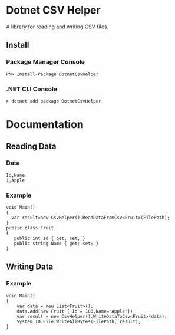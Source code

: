 # Dotnet CSV Helper
A library for reading and writing CSV files.

## Install

### Package Manager Console

```
PM> Install-Package DotnetCsvHelper
```

### .NET CLI Console

```
> dotnet add package DotnetCsvHelper
```
# Documentation

## Reading Data

### Data

```
Id,Name
1,Apple
```
### Example

```
void Main()
{
  var result=new CsvHelper().ReadDataFromCsv<Fruit>(FilePath);
}
public class Fruit
{
   public int Id { get; set; }
   public string Name { get; set; }
}
```
## Writing Data

### Example
```
void Main()
{
    var data = new List<Fruit>();
    data.Add(new Fruit { Id = 100,Name="Apple"});
    var result = new CsvHelper().WriteDataToCsv<Fruit>(data);
    System.IO.File.WriteAllBytes(FilePath, result);
}
```

